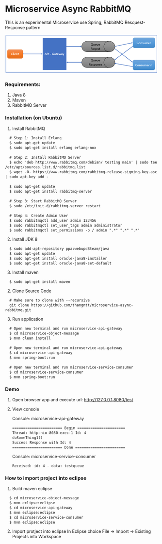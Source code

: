 # Microservice Async RabbitMQ

This is an experimental Microservice use Spring, RabbitMQ Resquest-Response pattern

![topo](img/microservice.PNG)
### Requirements:
1. Java 8
2. Maven
3. RabbitMQ Server

### Installation (on Ubuntu)
1. Install RabbitMQ
  ```Shell
    # Step 1: Install Erlang
    $ sudo apt-get update
    $ sudo apt-get install erlang erlang-nox

    # Step 2: Install RabbitMQ Server
    $ echo 'deb http://www.rabbitmq.com/debian/ testing main' | sudo tee /etc/apt/sources.list.d/rabbitmq.list
    $ wget -O- https://www.rabbitmq.com/rabbitmq-release-signing-key.asc | sudo apt-key add -
    
    $ sudo apt-get update
    $ sudo apt-get install rabbitmq-server
    
    # Step 3: Start RabbitMQ Server
    $ sudo /etc/init.d/rabbitmq-server restart
    
    # Step 4: Create Admin User
    $ sudo rabbitmqctl add_user admin 123456
    $ sudo rabbitmqctl set_user_tags admin administrator
    $ sudo rabbitmqctl set_permissions -p / admin ".*" ".*" ".*"
  ```  
2. Install JDK 8
  ```Shell
    $ sudo add-apt-repository ppa:webupd8team/java
    $ sudo apt-get update
    $ sudo apt-get install oracle-java8-installer
    $ sudo apt-get install oracle-java8-set-default    
  ```
3. Install maven
  ```Shell
    $ sudo apt-get install maven
  ```
2. Clone Source Code
  ```Shell
    # Make sure to clone with --recursive
    git clone https://github.com/thangntt/microservice-async-rabbitmq.git
  ```
3. Run application
  ```Shell
    # Open new terminal and run microservice-api-gateway
    $ cd microservice-object-message
   $ mvn clean install
   
    # Open new terminal and run microservice-api-gateway    
    $ cd microservice-api-gateway
    $ mvn spring-boot:run
  
    # Open new terminal and run microservice-service-consumer    
    $ cd microservice-service-consumer
    $ mvn spring-boot:run  
  ```

### Demo
1. Open browser app and execute url: http://127.0.0.1:8080/test
2. View console 

    Console: microservice-api-gateway  
    ```Shell
    ======================= Begin ======================
    Thread: http-nio-8080-exec-1 Id: 4
    doSomeThing1()
    Success Response with Id: 4
    ======================= Done =======================    
    ```

    Console: microservice-service-consumer
    ```Shell
    Received: id: 4 - data: testqueue
    ```

### How to import project into eclipse
  
1. Build maven eclipse
  ```Shell    
    $ cd microservice-object-message
    $ mvn eclipse:eclipse
    $ cd microservice-api-gateway
    $ mvn eclipse:eclipse
    $ cd microservice-service-consumer
    $ mvn eclipse:eclipse
  ```
2. Import protject into eclipse 
    In Eclipse choice File -> Import -> Existing Projects into Workspace
